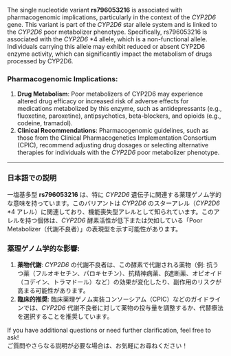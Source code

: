 The single nucleotide variant **rs796053216** is associated with pharmacogenomic implications, particularly in the context of the *CYP2D6* gene. This variant is part of the *CYP2D6* star allele system and is linked to the *CYP2D6* poor metabolizer phenotype. Specifically, rs796053216 is associated with the *CYP2D6* *4 allele, which is a non-functional allele. Individuals carrying this allele may exhibit reduced or absent CYP2D6 enzyme activity, which can significantly impact the metabolism of drugs processed by CYP2D6.

### Pharmacogenomic Implications:
1. **Drug Metabolism**: Poor metabolizers of CYP2D6 may experience altered drug efficacy or increased risk of adverse effects for medications metabolized by this enzyme, such as antidepressants (e.g., fluoxetine, paroxetine), antipsychotics, beta-blockers, and opioids (e.g., codeine, tramadol).
2. **Clinical Recommendations**: Pharmacogenomic guidelines, such as those from the Clinical Pharmacogenetics Implementation Consortium (CPIC), recommend adjusting drug dosages or selecting alternative therapies for individuals with the *CYP2D6* poor metabolizer phenotype.

---

### 日本語での説明
一塩基多型 **rs796053216** は、特に *CYP2D6* 遺伝子に関連する薬理ゲノム学的な意味を持っています。このバリアントは *CYP2D6* のスターアレル（*CYP2D6* *4 アレル）に関連しており、機能喪失型アレルとして知られています。このアレルを持つ個体は、*CYP2D6* 酵素活性が低下または欠如している「Poor Metabolizer（代謝不良者）」の表現型を示す可能性があります。

### 薬理ゲノム学的な影響:
1. **薬物代謝**: *CYP2D6* の代謝不良者は、この酵素で代謝される薬物（例: 抗うつ薬（フルオキセチン、パロキセチン）、抗精神病薬、β遮断薬、オピオイド（コデイン、トラマドール）など）の効果が変化したり、副作用のリスクが高まる可能性があります。
2. **臨床的推奨**: 臨床薬理ゲノム実装コンソーシアム（CPIC）などのガイドラインでは、*CYP2D6* 代謝不良者に対して薬物の投与量を調整するか、代替療法を選択することを推奨しています。

If you have additional questions or need further clarification, feel free to ask!  
ご質問やさらなる説明が必要な場合は、お気軽にお尋ねください！